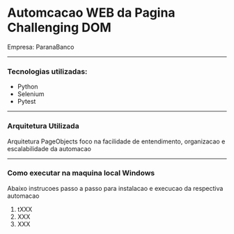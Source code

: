 
<h1><b>Automcacao WEB da Pagina Challenging DOM</b></h1>
<p>Empresa: ParanaBanco</p>

<hr>

<h3>Tecnologias utilizadas:</h3>

<ul>
  <li>Python</li>
  <li>Selenium</li>
  <li>Pytest</li>
</ul>

<hr>

<h3>Arquitetura Utilizada</h3>

<p>Arquitetura PageObjects foco na facilidade de entendimento, organizacao e escalabilidade da automacao</p>

<hr>

<h3>Como executar na maquina local Windows </h3>

<p>Abaixo instrucoes passo a passo para instalacao e execucao da respectiva automacao</p>
<ol>
  <li>tXXX</li>
  <li>XXX</li>
  <li>XXX</li>
</ol>




